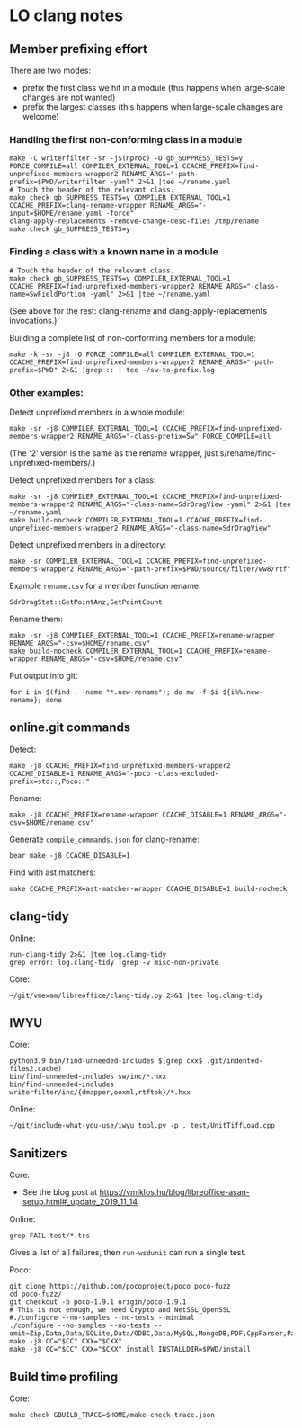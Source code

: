 # LO clang notes

## Member prefixing effort

There are two modes:

- prefix the first class we hit in a module (this happens when large-scale
  changes are not wanted)
- prefix the largest classes (this happens when large-scale changes are
  welcome)

### Handling the first non-conforming class in a module

```
make -C writerfilter -sr -j$(nproc) -O gb_SUPPRESS_TESTS=y FORCE_COMPILE=all COMPILER_EXTERNAL_TOOL=1 CCACHE_PREFIX=find-unprefixed-members-wrapper2 RENAME_ARGS="-path-prefix=$PWD/writerfilter -yaml" 2>&1 |tee ~/rename.yaml
# Touch the header of the relevant class.
make check gb_SUPPRESS_TESTS=y COMPILER_EXTERNAL_TOOL=1 CCACHE_PREFIX=clang-rename-wrapper RENAME_ARGS="-input=$HOME/rename.yaml -force"
clang-apply-replacements -remove-change-desc-files /tmp/rename
make check gb_SUPPRESS_TESTS=y
```

### Finding a class with a known name in a module

```
# Touch the header of the relevant class.
make check gb_SUPPRESS_TESTS=y COMPILER_EXTERNAL_TOOL=1 CCACHE_PREFIX=find-unprefixed-members-wrapper2 RENAME_ARGS="-class-name=SwFieldPortion -yaml" 2>&1 |tee ~/rename.yaml
```

(See above for the rest: clang-rename and clang-apply-replacements invocations.)

Building a complete list of non-conforming members for a module:

```
make -k -sr -j8 -O FORCE_COMPILE=all COMPILER_EXTERNAL_TOOL=1 CCACHE_PREFIX=find-unprefixed-members-wrapper2 RENAME_ARGS="-path-prefix=$PWD" 2>&1 |grep :: | tee ~/sw-to-prefix.log
```

### Other examples:

Detect unprefixed members in a whole module:

```
make -sr -j8 COMPILER_EXTERNAL_TOOL=1 CCACHE_PREFIX=find-unprefixed-members-wrapper2 RENAME_ARGS="-class-prefix=Sw" FORCE_COMPILE=all
```

(The '2' version is the same as the rename wrapper, just s/rename/find-unprefixed-members/.)

Detect unprefixed members for a class:

```
make -sr -j8 COMPILER_EXTERNAL_TOOL=1 CCACHE_PREFIX=find-unprefixed-members-wrapper2 RENAME_ARGS="-class-name=SdrDragView -yaml" 2>&1 |tee ~/rename.yaml
make build-nocheck COMPILER_EXTERNAL_TOOL=1 CCACHE_PREFIX=find-unprefixed-members-wrapper2 RENAME_ARGS="-class-name=SdrDragView"
```

Detect unprefixed members in a directory:

```
make -sr COMPILER_EXTERNAL_TOOL=1 CCACHE_PREFIX=find-unprefixed-members-wrapper2 RENAME_ARGS="-path-prefix=$PWD/source/filter/ww8/rtf"
```

Example `rename.csv` for a member function rename:

```
SdrDragStat::GetPointAnz,GetPointCount
```

Rename them:

```
make -sr -j8 COMPILER_EXTERNAL_TOOL=1 CCACHE_PREFIX=rename-wrapper RENAME_ARGS="-csv=$HOME/rename.csv"
make build-nocheck COMPILER_EXTERNAL_TOOL=1 CCACHE_PREFIX=rename-wrapper RENAME_ARGS="-csv=$HOME/rename.csv"
```

Put output into git:

```
for i in $(find . -name "*.new-rename"); do mv -f $i ${i%%.new-rename}; done
```

## online.git commands

Detect:

```
make -j8 CCACHE_PREFIX=find-unprefixed-members-wrapper2 CCACHE_DISABLE=1 RENAME_ARGS="-poco -class-excluded-prefix=std::,Poco::"
```

Rename:

```
make -j8 CCACHE_PREFIX=rename-wrapper CCACHE_DISABLE=1 RENAME_ARGS="-csv=$HOME/rename.csv"
```

Generate `compile_commands.json` for clang-rename:

```
bear make -j8 CCACHE_DISABLE=1
```

Find with ast matchers:

```
make CCACHE_PREFIX=ast-matcher-wrapper CCACHE_DISABLE=1 build-nocheck
```

## clang-tidy

Online:

```
run-clang-tidy 2>&1 |tee log.clang-tidy
grep error: log.clang-tidy |grep -v misc-non-private
```

Core:

```
~/git/vmexam/libreoffice/clang-tidy.py 2>&1 |tee log.clang-tidy
```

## IWYU

Core:

```
python3.9 bin/find-unneeded-includes $(grep cxx$ .git/indented-files2.cache)
bin/find-unneeded-includes sw/inc/*.hxx
bin/find-unneeded-includes writerfilter/inc/{dmapper,ooxml,rtftok}/*.hxx
```

Online:

```
~/git/include-what-you-use/iwyu_tool.py -p . test/UnitTiffLoad.cpp
```

## Sanitizers

Core:

- See the blog post at <https://vmiklos.hu/blog/libreoffice-asan-setup.html#_update_2019_11_14>

Online:

```
grep FAIL test/*.trs
```

Gives a list of all failures, then `run-wsdunit` can run a single test.

Poco:

```
git clone https://github.com/pocoproject/poco poco-fuzz
cd poco-fuzz/
git checkout -b poco-1.9.1 origin/poco-1.9.1
# This is not enough, we need Crypto and NetSSL_OpenSSL
#./configure --no-samples --no-tests --minimal
./configure --no-samples --no-tests --omit=Zip,Data,Data/SQLite,Data/ODBC,Data/MySQL,MongoDB,PDF,CppParser,PageCompiler
make -j8 CC="$CC" CXX="$CXX"
make -j8 CC="$CC" CXX="$CXX" install INSTALLDIR=$PWD/install
```

## Build time profiling

Core:

```
make check GBUILD_TRACE=$HOME/make-check-trace.json
```
